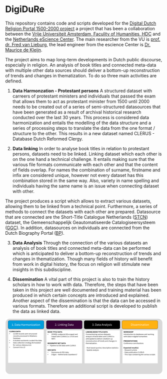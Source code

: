 # DigiDuRe
This repository contains code and scripts developed for the [Digital Dutch Religion Portal 1500-2000 project](https://research-software-directory.org/projects/digidure) a project that has been a collaboration between the [Vrije Universiteit Amsterdam, Faculity of Humanities, HDC](https://vu.nl/nl/over-de-vu/diensten/universiteitsbibliotheek/meer-over/collectie-hdc-protestants-erfgoed]) and the [Netherlands eScience Center](www.esciencecenter.nl). The main researcher from the VU is [prof. dr. Fred van Lieburg](https://research.vu.nl/en/persons/fred-van-lieburg), the lead engineer from the escience Center is [Dr. Maurice de Kleijn](https://www.esciencecenter.nl/team/dr-maurice-de-kleijn/).

The project aims to map long-term developments in Dutch public discourse, especially in religion. An analysis of book titles and connected meta-data with multiple other data sources should deliver a bottom-up reconstruction of trends and changes in thematization. To do so three main activities are defined.

1. **Data Harmonzation - Protestant persons**
A structured dataset with carreers of protestant ministers and individuals that passed the exam that allows them to act as protestant minister from 1500 until 2000 needs to be created out of a series of semi-structured datasources that have been generated as a result of archival historical research conducted over the last 30 years. This process is considered data harmonization and entails the modelling of the data structure and a series of processing steps to translate the data from the one format / structure to the other. This results in a new dataset named CLERUS - Database Dutch Reformed Clergy.

2. **Data linking**
In order to analyse book titles in relation to protestant persons, datasets need to be linked. Linking dataset which each other is on the one hand a technical challenge. It entails making sure that the various file formats communicate with each other and that the content of fields overlap. For names the combination of surname, firstname and infix are considered unique, however not every dataset has this combination stored in the same way. Also, variety in name spelling and individuals having the same name is an issue when connecting dataset with other.

The project produces a script which allows to extract various datasets, allowing them to be linked from a technical point. Furthermore, a series of methods to connect the datasets with each other are prepared. Datasource that are connected are the Short-Title Catalogue Netherlands ([STCN]( http://data.bibliotheken.nl/doc/dataset/stcn)) dataset, the Gemeenschappelijk Geautomatiseerde Catalogiseersysteem ([GGC](https://www.oclc.org/nl/ggc.html)). In addition, datasources on individuals are connected from the Dutch Biography Portal ([BP](http://www.biografischportaal.nl/)).

3. **Data Analysis**
Through the connection of the various datasets an analysis of book titles and connected meta-data can be performed which is anticipated to deliver a bottom-up reconstruction of trends and changes in thematization. Though many fields of history will benefit from work in digital history, the focus on religion will stimulate new insights in this subdiscipline.

4. **Dissemination**
A vital part of this project is also to train the history scholars in how to work with data. Therefore, the steps that have been taken in this project are well documented and training material has been produced in which certain concepts are introduced and explained.
Another aspect of the dissemination is that the data can be accessed in various formats. Therefore an additional script is developed to publish the data as linked data.

![Figure 1 shows a schematic overview on the various activities.](/images/figure1.png)